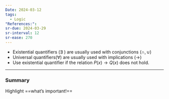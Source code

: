 ```yaml
---
Date: 2024-03-12
tags:
  - Logic
"References:": 
sr-due: 2024-03-29
sr-interval: 12
sr-ease: 270
---
```


+ Existential quantifiers ($\exists$ ) are usually used with conjunctions ($\cap , \cup$)
+ Universal quantifiers($\forall$) are usually used with implications ($\rightarrow$)
+ Use existential quantifier if the relation $P(x)\rightarrow Q(x)$ does not hold.
---
### Summary
Highlight ==what’s important!==
